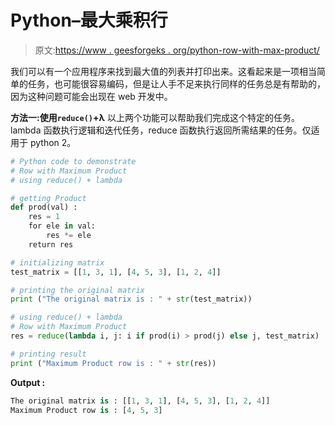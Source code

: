 # Python–最大乘积行

> 原文:[https://www . geesforgeks . org/python-row-with-max-product/](https://www.geeksforgeeks.org/python-row-with-maximum-product/)

我们可以有一个应用程序来找到最大值的列表并打印出来。这看起来是一项相当简单的任务，也可能很容易编码，但是让人手不足来执行同样的任务总是有帮助的，因为这种问题可能会出现在 web 开发中。

**方法一:使用`reduce()`+λ**
以上两个功能可以帮助我们完成这个特定的任务。lambda 函数执行逻辑和迭代任务，reduce 函数执行返回所需结果的任务。仅适用于 python 2。

```py
# Python code to demonstrate
# Row with Maximum Product
# using reduce() + lambda

# getting Product
def prod(val) :
    res = 1 
    for ele in val:
        res *= ele
    return res 

# initializing matrix 
test_matrix = [[1, 3, 1], [4, 5, 3], [1, 2, 4]]

# printing the original matrix
print ("The original matrix is : " + str(test_matrix))

# using reduce() + lambda
# Row with Maximum Product
res = reduce(lambda i, j: i if prod(i) > prod(j) else j, test_matrix)

# printing result
print ("Maximum Product row is : " + str(res))
```

**Output :**

```py
The original matrix is : [[1, 3, 1], [4, 5, 3], [1, 2, 4]]
Maximum Product row is : [4, 5, 3]

```